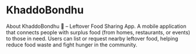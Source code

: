 # KhaddoBondhu

About
KhaddoBondhu 🍱 – Leftover Food Sharing App. A mobile application that connects people with surplus food (from homes, restaurants, or events) to those in need. Users can list or request nearby leftover food, helping reduce food waste and fight hunger in the community.
